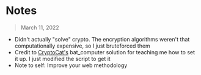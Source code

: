 # Notes
> March 11, 2022
- Didn't actually "solve" crypto. The encryption algorithms weren't that computationally expensive, so I just bruteforced them
- Credit to [CryptoCat's](https://github.com/Crypto-Cat/CTF/blob/main/HackTheBox/pwn/bat_computer/batcomputer.py) bat\_computer solution for teaching me how to set it up. I just modified the script to get it
- Note to self: Improve your web methodology
